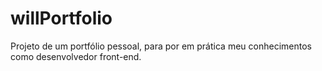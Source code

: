 # willPortfolio
Projeto de um portfólio  pessoal, para por em prática meu conhecimentos como desenvolvedor front-end.
